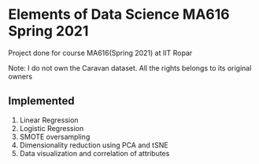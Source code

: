 # Elements of Data Science MA616 Spring 2021
 Project done for course MA616(Spring 2021) at IIT Ropar


Note: I do not own  the Caravan dataset. All the rights belongs to its original owners

## Implemented 
1. Linear Regression
2. Logistic Regression
3. SMOTE oversampling
4. Dimensionality reduction using PCA and tSNE
5. Data visualization and correlation of attributes
